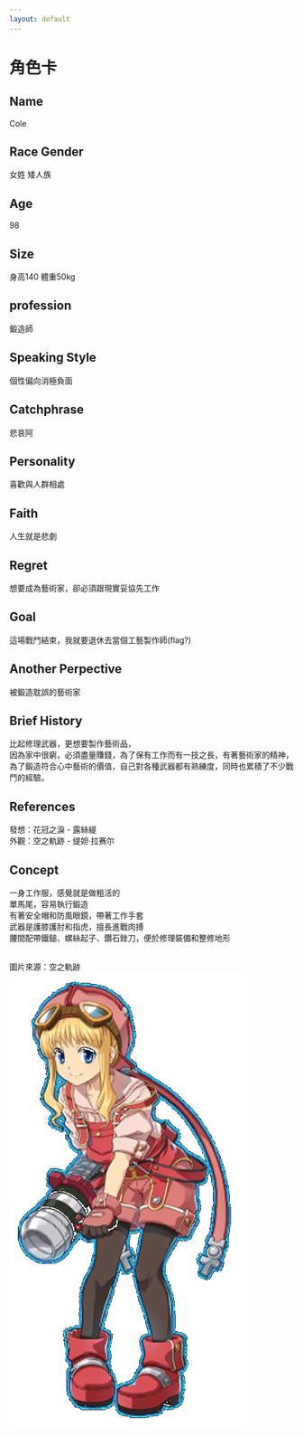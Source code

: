```yaml
---
layout: default
---
```


# 角色卡

## Name
Cole

## Race Gender
女姓 矮人族

## Age
98

## Size
身高140 體重50kg

## profession
鍛造師

## Speaking Style
個性偏向消極負面

## Catchphrase
悲哀阿

## Personality
喜歡與人群相處

## Faith
人生就是悲劇

## Regret
想要成為藝術家，卻必須跟現實妥協先工作

## Goal 
這場戰鬥結束，我就要退休去當個工藝製作師(flag?)

## Another Perpective
被鍛造耽誤的藝術家

## Brief History
比起修理武器，更想要製作藝術品，<br>
因為家中很窮，必須盡量賺錢，為了保有工作而有一技之長，有著藝術家的精神，為了鍛造符合心中藝術的價值，自己對各種武器都有熟練度，同時也累積了不少戰鬥的經驗。

## References
發想：花冠之淚 - 露絲緹<br>
外觀：空之軌跡 - 缇妲·拉赛尔

## Concept
一身工作服，感覺就是做粗活的<br>
單馬尾，容易執行鍛造<br>
有著安全帽和防風眼鏡，帶著工作手套<br>
武器是護膝護肘和指虎，擅長進戰肉搏<br>
腰間配帶鐵鎚、螺絲起子、鑽石銼刀，便於修理裝備和整修地形<br>

<br>圖片來源：空之軌跡<br>
<img src="./Tita_fc_evo.jpg">

